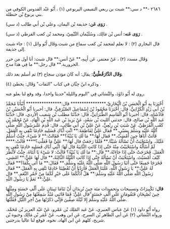 ٢٦٨٦ -** د سي:** شبث بن ربعي التميمي اليربوعي (١) ، أَبُو عَبْد القدوس الكوفي من بني يربوع بْن حنظلة.

**رَوَى عَن:** حذيفة بْن اليمان، وعلي بْن أَبي طالب (د سي) .

**رَوَى عَنه:** أنس بْن مَالِك، وسُلَيْمان التَّيْمِيّ، ومحمد بْن كعب القرظي (د سي) .

قال البخاري (٢) : لا نعلم لمحمد بْن كعب سماع من شبث.وَقَال أَبُو وائل (١) : جاء شبث إلى حذيفة.

وَقَال مسدد (٢) ، عَنْ معتمر، عَن أَبِيهِ،** عَنْ أنس:** قال شبث: أنا أول من حرر الحرورية.** قال رجل:** ما فِي هذا مدح.

**وَقَال الدَّارَقُطْنِيُّ:** يقال: أنه كَانَ مؤذن سجاح (٣) ثم أسلم بعد ذلك.

وذكره ابنُ حِبَّان في كتاب "الثقات" وَقَال: يخطئ (٤) .

روى له أَبُو دَاوُدَ، والنَّسَائي فِي "اليوم والليلة"حديثا واحدا، وقد وقع لنا بعلو عنه.

أَخْبَرَنَا بِهِ أَبُو الْحَسَنِ بْنُ الْبُخَارِيِّ،**************** قال:**************** أَنْبَأَنَا مُحَمَّدُ بْنُ أَبي زَيْدٍ الْكَرَّانِيُّ، قال: أَخْبَرَنَا مَحْمُودُ بْنُ إِسْمَاعِيلَ الصَّيْرَفِيُّ، قال: أخبرنا أَبُو الْحُسَيْنِ بْنُ فَاذْشَاهِ، قال: أخبرنا أَبُو الْقَاسِمِ الطَّبَرَانِيُّ، قال: حَدَّثَنَا مطلب بْن شعيب الأزدي، قال: حَدَّثَنَا عَبد اللَّهِ بْن صالح، قال: حدثني الليث بْن سَعْدٍ، عَنْ يَزِيدَ بْنِ عَبد اللَّهِ بْنِ الْهَادِ، عَنْ مُحَمَّدِ بْنِ كَعْبٍ الْقُرَظِيِّ، عَنْ شَبَثِ بْنِ رِبْعِيٍّ، عَنْ عَلِيِّ بْنِ أَبي طَالِبٍ، قال: قُدِمَ عَلَىرَسُولَ اللَّهِ صَلَّى اللَّهُ عَلَيْهِ وسَلَّمَ بِسَبْيٍ،** فَقال عَلِيٌّ لِفَاطِمَةَ:** ائْتِ أَبَاكِ فَسَلِيهِ خَادِمًا نَتَّقِي بِهِ الْعَمَلَ. فَأَتَتْ أَبَاهَا حِينَ أَمْسَتْ،** فَقال لَهَا:** مَا لَكِ يَا بُنَيَّةُ؟** فَقَالتْ:** لا شَيْءَ، جِئْتُ أُسَلِّمُ عَلَيْكَ. واسْتَحْيَتْ أَنْ تَسْأَلَهُ شَيْئًا،** فَلَمَّا رَجَعَتْ قال لَهَا:** عَلِيٌّ مَا فَعَلْتِ؟**** قَالَتْ:**** لَمْ أَسْأَلْهُ واسْتَحْيَيْتُ مِنْهُ حَتَّى إِذَا كَانَتِ الثَّانِيَةُ قال لَهَا: ائْتِي أَبَاكِ فَسَلِيهِ خَادِمًا نَتَّقِي بِهِ الْعَمَلَ. فَخَرَجَتْ حَتَّى إِذَا جَاءَتْهُ،** قال:** مَا لَكِ يَا بُنَيْةُ؟ قَالَتْ: لا شَيْءَ يَا أَبَتَاهُ، جِئْتُ لأَنْظُرَ كَيْفَ أَمْسَيْتَ. واسْتَحْيَتْ أَنْ تَسْأَلَهُ حَتَّى إِذَا كَانَتِ اللَّيْلَةُ الثَّالِثَةُ،** قال لَهَا عَلِيٌّ:** امْشِي، فَخَرَجَا جَمِيعًا حَتَّى أَتَيَا رَسُولَ اللَّهِ صَلَّى اللَّهُ عَلَيْهِ وسَلَّمَ،** فَقَالَ:** مَا أَتَى بِكُمَا؟** فَقال لَهُ عَلِيٌّ:** يَا رَسُولَ اللَّهِ، غَلَبَنَا الْعَمَلُ فَأَرَدْنَا أَنْ تُعْطِيَنَا خَادِمًا نَتَّقِي بِهِ الْعَمَلَ.** فَقال رَسُولُ اللَّهِ صَلَّى اللَّهُ عَلَيْهِ وسَلَّمَ:** هَلْ أَدُلُّكُمَا عَلَى خَيْرٍ لَكُمَا مِنْ حُمُرِ النَّعَمِ.** قال عَلِيٌّ:** نَعَمْ يَا رَسُولَ اللَّهِ.

**قال:** تَكْبِيرَاتٌ وتسبيحات وتحميدات مئة حِينَ تُرِيدَانِ أَنْ تَنَامَا تَبِيتَانِ عَلَى أَلْفِ حَسَنَةٍ ومِثْلُهَا حِينَ تُصْبِحَانِ فَتَقُومَانِ عَلَى أَلْفِ حَسَنَةٍ"قال عَلِيٌّ: فَمَا فَاتَنِي مُنْذُ سَمِعْتُهَا مِنْ رَسُولِ اللَّهِ صَلَّى اللَّهُ عَلَيْهِ وسَلَّمَ إِلا لَيْلَةَ صِفِّينَ فَإِنِّي ذَكَرْتُهَا مِنْ آخِرِ اللَّيْلِ فَقُلْتُهَا.

رواه أَبُو داود (١) عَنْ عباس العنبري، عَنْ عَبد المَلِك بْن عَمْرو، عَنْ عَبْد العزيز بْن مُحَمَّد. ورواه النَّسَائي (٢) عَن أبي الطاهر بْن السرح، عَنِ ابن وهب، عَنْ عُمَر بْن مَالِك وحيوة بْن شريح، كلهم عَنِ ابن الهاد، نحوه، فوقع لنا عاليا بدرجتين.